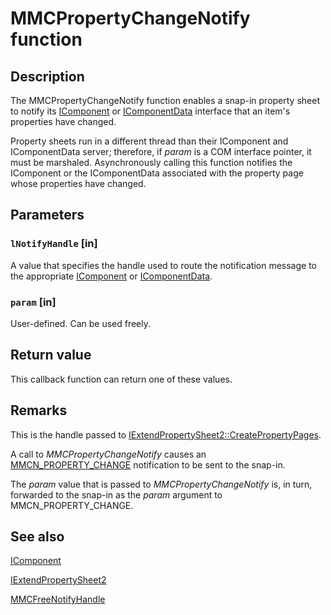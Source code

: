 # MMCPropertyChangeNotify function

## Description

The
MMCPropertyChangeNotify function enables a snap-in property sheet to notify its
[IComponent](https://learn.microsoft.com/windows/desktop/api/mmc/nn-mmc-icomponent) or
[IComponentData](https://learn.microsoft.com/windows/desktop/api/mmc/nn-mmc-icomponentdata) interface that an item's properties have changed.

Property sheets run in a different thread than their
IComponent and
IComponentData server; therefore, if *param* is a COM interface pointer, it must be marshaled. Asynchronously calling this function notifies the
IComponent or the
IComponentData associated with the property page whose properties have changed.

## Parameters

### `lNotifyHandle` [in]

A value that specifies the handle used to route the notification message to the appropriate
[IComponent](https://learn.microsoft.com/windows/desktop/api/mmc/nn-mmc-icomponent) or
[IComponentData](https://learn.microsoft.com/windows/desktop/api/mmc/nn-mmc-icomponentdata).

### `param` [in]

User-defined. Can be used freely.

## Return value

This callback function can return one of these values.

## Remarks

This is the handle passed to [IExtendPropertySheet2::CreatePropertyPages](https://learn.microsoft.com/previous-versions/windows/desktop/legacy/aa814847(v=vs.85)).

A call to
*MMCPropertyChangeNotify* causes an [MMCN_PROPERTY_CHANGE](https://learn.microsoft.com/previous-versions/windows/desktop/mmc/mmcn-property-change) notification to be sent to the snap-in.

The *param* value that is passed to
*MMCPropertyChangeNotify* is, in turn, forwarded to the snap-in as the *param* argument to MMCN_PROPERTY_CHANGE.

## See also

[IComponent](https://learn.microsoft.com/windows/desktop/api/mmc/nn-mmc-icomponent)

[IExtendPropertySheet2](https://learn.microsoft.com/windows/desktop/api/mmc/nn-mmc-iextendpropertysheet2)

[MMCFreeNotifyHandle](https://learn.microsoft.com/windows/desktop/api/mmc/nf-mmc-mmcfreenotifyhandle)